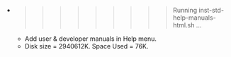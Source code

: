 * >>>>>>>>> Running inst-std-help-manuals-html.sh ...
  * Add user & developer manuals in Help menu.
  * Disk size = 2940612K. Space Used = 76K.
